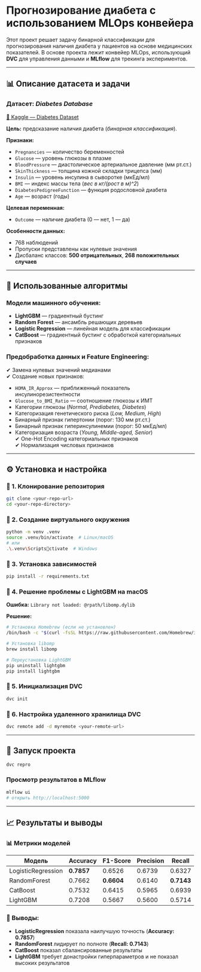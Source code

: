
# Прогнозирование диабета с использованием MLOps конвейера

Этот проект решает задачу бинарной классификации для прогнозирования наличия диабета у пациентов на основе медицинских показателей. В основе проекта лежит конвейер MLOps, использующий **DVC** для управления данными и **MLflow** для трекинга экспериментов.

---

## 📊 Описание датасета и задачи

### Датасет: *Diabetes Database*  
[📂 Kaggle — Diabetes Dataset](https://www.kaggle.com/datasets/mathchi/diabetes-data-set)

**Цель:** предсказание наличия диабета (*бинарная классификация*).

**Признаки:**
- `Pregnancies` — количество беременностей  
- `Glucose` — уровень глюкозы в плазме  
- `BloodPressure` — диастолическое артериальное давление (мм рт.ст.)  
- `SkinThickness` — толщина кожной складки трицепса (мм)  
- `Insulin` — уровень инсулина в сыворотке (мкЕд/мл)  
- `BMI` — индекс массы тела (*вес в кг/(рост в м)^2*)  
- `DiabetesPedigreeFunction` — функция родословной диабета  
- `Age` — возраст (годы)  

**Целевая переменная:**
- `Outcome` — наличие диабета (0 — нет, 1 — да)  

**Особенности данных:**
- 768 наблюдений  
- Пропуски представлены как нулевые значения  
- Дисбаланс классов: **500 отрицательных**, **268 положительных случаев**  

---

## 🧠 Использованные алгоритмы

### Модели машинного обучения:
- **LightGBM** — градиентный бустинг  
- **Random Forest** — ансамбль решающих деревьев  
- **Logistic Regression** — линейная модель для классификации  
- **CatBoost** — градиентный бустинг с обработкой категориальных признаков  

### Предобработка данных и Feature Engineering:
✔ Замена нулевых значений медианами  
✔ Создание новых признаков:  
- `HOMA_IR_Approx` — приближенный показатель инсулинорезистентности  
- `Glucose_to_BMI_Ratio` — соотношение глюкозы к ИМТ  
- Категории глюкозы (*Normal, Prediabetes, Diabetes*)  
- Категоризация генетического риска (*Low, Medium, High*)  
- Бинарный признак гипертонии (порог: 130 мм рт.ст.)  
- Бинарный признак гиперинсулинемии (порог: 50 мкЕд/мл)  
- Категоризация возраста (*Young, Middle-aged, Senior*)  
✔ One-Hot Encoding категориальных признаков  
✔ Нормализация числовых признаков  

---

## ⚙️ Установка и настройка

### 🔹 1. Клонирование репозитория
```bash
git clone <your-repo-url>
cd <your-repo-directory>
```

### 🔹 2. Создание виртуального окружения
```bash
python -m venv .venv
source .venv/bin/activate  # Linux/macOS
# или
.\.venv\Scriptsctivate  # Windows
```

### 🔹 3. Установка зависимостей
```bash
pip install -r requirements.txt
```

### 🔹 4. Решение проблемы с LightGBM на macOS

**Ошибка:** `Library not loaded: @rpath/libomp.dylib`  

**Решение:**
```bash
# Установка Homebrew (если не установлен)
/bin/bash -c "$(curl -fsSL https://raw.githubusercontent.com/Homebrew/install/HEAD/install.sh)"

# Установка libomp
brew install libomp

# Переустановка LightGBM
pip uninstall lightgbm
pip install lightgbm
```

### 🔹 5. Инициализация DVC
```bash
dvc init
```

### 🔹 6. Настройка удаленного хранилища DVC
```bash
dvc remote add -d myremote <your-remote-url>
```

---

## 🚀 Запуск проекта

```bash
dvc repro
```

### Просмотр результатов в MLflow
```bash
mlflow ui
# открыть http://localhost:5000
```

---

## 📈 Результаты и выводы

### 📊 Метрики моделей

| Модель              | Accuracy | F1-Score | Precision | Recall |
|---------------------|----------|----------|-----------|--------|
| LogisticRegression  | **0.7857** | 0.6526   | 0.6739    | 0.6327 |
| RandomForest        | 0.7662   | **0.6604** | 0.6140    | **0.7143** |
| CatBoost            | 0.7532   | 0.6415   | 0.5965    | 0.6939 |
| LightGBM            | 0.7208   | 0.5667   | 0.5600    | 0.5714 |

### 📝 Выводы:
- **LogisticRegression** показала наилучшую точность (**Accuracy: 0.7857**)  
- **RandomForest** лидирует по полноте (**Recall: 0.7143**)  
- **CatBoost** показал сбалансированные результаты  
- **LightGBM** требует донастройки гиперпараметров и не показал высоких результатов  
